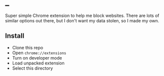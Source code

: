 # \_

Super simple Chrome extension to help me block websites. There are lots of similar options out there, but I don't want my data stolen, so I made my own.

## Install

- Clone this repo
- Open `chrome://extensions`
- Turn on developer mode
- Load unpacked extension
- Select this directory

